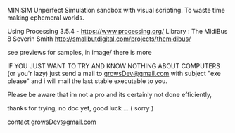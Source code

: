 
MINISIM
Unperfect Simulation sandbox with visual scripting. To waste time making ephemeral worlds.

Using Processing 3.5.4  -  https://www.processing.org/
Library : The MidiBus 8 Severin Smith http://smallbutdigital.com/projects/themidibus/

see previews for samples, in image/ there is more

IF YOU JUST WANT TO TRY AND KNOW NOTHING ABOUT COMPUTERS (or you'r lazy) just send a mail to growsDev@gmail.com with subject "exe please" and i will mail the last stable executable to you.

Please be aware that im not a pro and its certainly not done efficiently, 

thanks for trying, no doc yet, good luck ... 	( sorry )


contact growsDev@gmail.com
